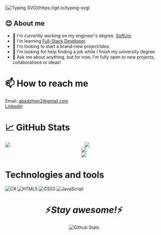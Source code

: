 [![Typing SVG](https://readme-typing-svg.herokuapp.com?size=30&color=FFFFFF&lines=Hi+I'm+Ivan+Abadzhiev!)](https://git.io/typing-svg)

## **😊 About me**

- 🔭 I'm currently working on my engineer's degree. [SoftUni](https://softuni.bg/)
- 🌱 I'm learning [Full-Stack Developer](https://softuni.bg/curriculum).
- 👯 I'm looking to start a brand-new project/idea.
- 🤔 I'm looking for help finding a job while I finish my university degree.
- 💬 Ask me about anything, but for now, I'm fully open to new projects, collaborations or ideas!

# 📫 How to reach me

Email: abadzhiev2@gmail.com       
[LinkedIn](https://www.linkedin.com/in/ivan-abadzhiev-11bba9260/)

# 📈 GitHub Stats
<div align="center" sty>
    <img src="https://github-readme-stats-ten-gilt.vercel.app/api?username=IvanAbadjiev&show_icons=true&count_private=true&hide_border=true&theme=gotham&bg_color=00000000" align="left" />
    <img src="https://github-readme-stats-ten-gilt.vercel.app/api/top-langs/?username=IvanAbadjiev&theme=gotham&hide_border=true&bg_color=00000000">

</div>
<div align="center">
    <img src="https://github-readme-streak-stats.herokuapp.com?user=IvanAbadjiev&theme=gotham&hide_border=true&background=FFFFFF00">

</div>
<div align="center">
<img src="https://github-readme-activity-graph.cyclic.app/graph?username=IvanAbadjiev&theme=gotham&hide_border=true&bg_color=00000000"/>

</div>


# Technologies and tools
![C#](https://img.shields.io/badge/c%23-%23239120.svg?style=for-the-badge&logo=c-sharp&logoColor=white)
![HTML5](https://img.shields.io/badge/html5-%23E34F26.svg?style=for-the-badge&logo=html5&logoColor=white)
![CSS3](https://img.shields.io/badge/css3-%231572B6.svg?style=for-the-badge&logo=css3&logoColor=white)
![JavaScript](https://img.shields.io/badge/javascript-%23323330.svg?style=for-the-badge&logo=javascript&logoColor=%23F7DF1E)

<h1 align='center'>⚡️<i>Stay awesome!</i>⚡️</h1>

<p align="center">
        <img src="https://raw.githubusercontent.com/mayhemantt/mayhemantt/Update/svg/Bottom.svg" alt="Github Stats" />
</p>

